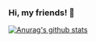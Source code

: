### Hi, my friends! 👋
<!-- set stats card -->
[![Anurag's github stats](https://github-readme-stats.vercel.app/api?username=hylurk&show_icons=true&count_private=true&theme=chartreuse-dark)](https://github.com/anuraghazra/github-readme-stats)

<!-- set extra pins 
[![ReadMe Card](https://github-readme-stats.vercel.app/api/pin?username=hylurk&repo=docs&theme=chartreuse-dark&show_owner=true)](https://github.com/anuraghazra/github-readme-stats)
-->

<!-- set top languages card 
[![Top Langs](https://github-readme-stats.vercel.app/api/top-langs/?username=hylurk)](https://github.com/anuraghazra/github-readme-stats)
-->
<!--
**hylurk/hylurk** is a ✨ _special_ ✨ repository because its `README.md` (this file) appears on your GitHub profile.

Here are some ideas to get you started:

- 🔭 I’m currently working on ...
- 🌱 I’m currently learning ...
- 👯 I’m looking to collaborate on ...
- 🤔 I’m looking for help with ...
- 💬 Ask me about ...
- 📫 How to reach me: ...
- 😄 Pronouns: ...
- ⚡ Fun fact: ...
-->
